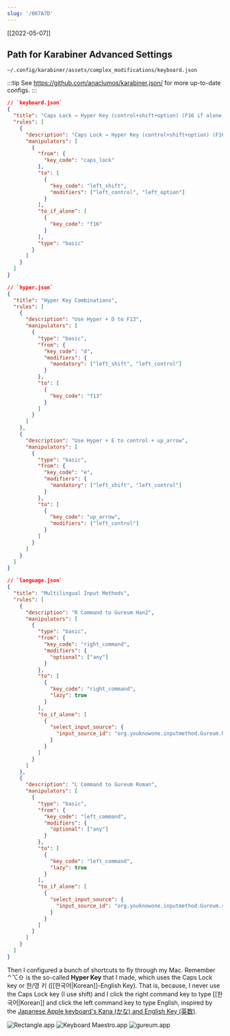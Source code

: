 ```yaml
---
slug: '/067A7D'
---
```


[[2022-05-07]]

## Path for Karabiner Advanced Settings

```
~/.config/karabiner/assets/complex_modifications/keyboard.json
```

:::tip
See https://github.com/anaclumos/karabiner.json/ for more up-to-date configs.
:::

```json
// `keyboard.json`
{
  "title": "Caps Lock → Hyper Key (control+shift+option) (F16 if alone)",
  "rules": [
    {
      "description": "Caps Lock → Hyper Key (control+shift+option) (F16 if alone)",
      "manipulators": [
        {
          "from": {
            "key_code": "caps_lock"
          },
          "to": [
            {
              "key_code": "left_shift",
              "modifiers": ["left_control", "left_option"]
            }
          ],
          "to_if_alone": [
            {
              "key_code": "f16"
            }
          ],
          "type": "basic"
        }
      ]
    }
  ]
}
```

```json
// `hyper.json`
{
  "title": "Hyper Key Combinations",
  "rules": [
    {
      "description": "Use Hyper + D to F13",
      "manipulators": [
        {
          "type": "basic",
          "from": {
            "key_code": "d",
            "modifiers": {
              "mandatory": ["left_shift", "left_control"]
            }
          },
          "to": [
            {
              "key_code": "f13"
            }
          ]
        }
      ]
    },
    {
      "description": "Use Hyper + E to control + up_arrow",
      "manipulators": [
        {
          "type": "basic",
          "from": {
            "key_code": "e",
            "modifiers": {
              "mandatory": ["left_shift", "left_control"]
            }
          },
          "to": [
            {
              "key_code": "up_arrow",
              "modifiers": ["left_control"]
            }
          ]
        }
      ]
    }
  ]
}
```

```json
// `language.json`
{
  "title": "Multilingual Input Methods",
  "rules": [
    {
      "description": "R Command to Gureum Han2",
      "manipulators": [
        {
          "type": "basic",
          "from": {
            "key_code": "right_command",
            "modifiers": {
              "optional": ["any"]
            }
          },
          "to": [
            {
              "key_code": "right_command",
              "lazy": true
            }
          ],
          "to_if_alone": [
            {
              "select_input_source": {
                "input_source_id": "org.youknowone.inputmethod.Gureum.han2"
              }
            }
          ]
        }
      ]
    },
    {
      "description": "L Command to Gureum Roman",
      "manipulators": [
        {
          "type": "basic",
          "from": {
            "key_code": "left_command",
            "modifiers": {
              "optional": ["any"]
            }
          },
          "to": [
            {
              "key_code": "left_command",
              "lazy": true
            }
          ],
          "to_if_alone": [
            {
              "select_input_source": {
                "input_source_id": "org.youknowone.inputmethod.Gureum.system"
              }
            }
          ]
        }
      ]
    }
  ]
}
```

Then I configured a bunch of shortcuts to fly through my Mac. Remember ⌃⌥⇧ is the so-called **Hyper Key** that I made, which uses the Caps Lock key or 한/영 키 ([[한국어|Korean]]-English Key). That is, because, I never use the Caps Lock key (I use shift) and I click the right command key to type [[한국어|Korean]] and click the left command key to type English, inspired by the [Japanese Apple keyboard's Kana (かな) and English Key (英数)](https://en.wikipedia.org/wiki/Language_input_keys#:~:text=Apple%20keyboards%20designed%20for%20Mac%20OS%20X%20have%20two%20language%20input%20keys).

![Rectangle.app](../assets/114E35.png)
![Keyboard Maestro.app](../assets/D8503F.png)
![gureum.app](../assets/41DB93.png)

